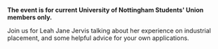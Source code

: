 __The event is for current University of Nottingham Students' Union members only.__

Join us for Leah Jane Jervis talking about her experience on industrial placement, and some helpful advice for your own applications.